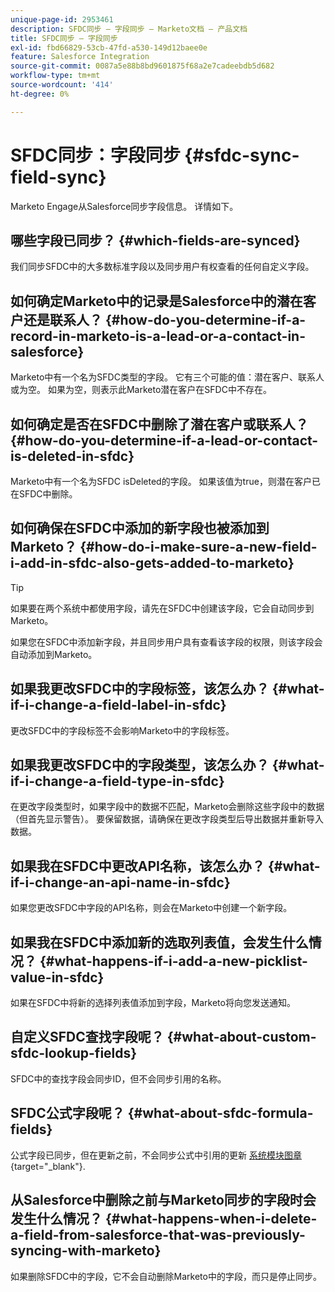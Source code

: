 ```yaml
---
unique-page-id: 2953461
description: SFDC同步 — 字段同步 — Marketo文档 — 产品文档
title: SFDC同步 — 字段同步
exl-id: fbd66829-53cb-47fd-a530-149d12baee0e
feature: Salesforce Integration
source-git-commit: 0087a5e88b8bd9601875f68a2e7cadeebdb5d682
workflow-type: tm+mt
source-wordcount: '414'
ht-degree: 0%

---
```


# SFDC同步：字段同步 {#sfdc-sync-field-sync}

Marketo Engage从Salesforce同步字段信息。 详情如下。

## 哪些字段已同步？ {#which-fields-are-synced}

我们同步SFDC中的大多数标准字段以及同步用户有权查看的任何自定义字段。

## 如何确定Marketo中的记录是Salesforce中的潜在客户还是联系人？ {#how-do-you-determine-if-a-record-in-marketo-is-a-lead-or-a-contact-in-salesforce}

Marketo中有一个名为SFDC类型的字段。 它有三个可能的值：潜在客户、联系人或为空。 如果为空，则表示此Marketo潜在客户在SFDC中不存在。

## 如何确定是否在SFDC中删除了潜在客户或联系人？ {#how-do-you-determine-if-a-lead-or-contact-is-deleted-in-sfdc}

Marketo中有一个名为SFDC isDeleted的字段。 如果该值为true，则潜在客户已在SFDC中删除。

## 如何确保在SFDC中添加的新字段也被添加到Marketo？ {#how-do-i-make-sure-a-new-field-i-add-in-sfdc-also-gets-added-to-marketo}

>[!TIP]
>
>如果要在两个系统中都使用字段，请先在SFDC中创建该字段，它会自动同步到Marketo。

如果您在SFDC中添加新字段，并且同步用户具有查看该字段的权限，则该字段会自动添加到Marketo。

## 如果我更改SFDC中的字段标签，该怎么办？ {#what-if-i-change-a-field-label-in-sfdc}

更改SFDC中的字段标签不会影响Marketo中的字段标签。

## 如果我更改SFDC中的字段类型，该怎么办？ {#what-if-i-change-a-field-type-in-sfdc}

在更改字段类型时，如果字段中的数据不匹配，Marketo会删除这些字段中的数据（但首先显示警告）。 要保留数据，请确保在更改字段类型后导出数据并重新导入数据。

## 如果我在SFDC中更改API名称，该怎么办？ {#what-if-i-change-an-api-name-in-sfdc}

如果您更改SFDC中字段的API名称，则会在Marketo中创建一个新字段。

## 如果我在SFDC中添加新的选取列表值，会发生什么情况？ {#what-happens-if-i-add-a-new-picklist-value-in-sfdc}

如果在SFDC中将新的选择列表值添加到字段，Marketo将向您发送通知。

## 自定义SFDC查找字段呢？ {#what-about-custom-sfdc-lookup-fields}

SFDC中的查找字段会同步ID，但不会同步引用的名称。

## SFDC公式字段呢？ {#what-about-sfdc-formula-fields}

公式字段已同步，但在更新之前，不会同步公式中引用的更新 [系统模块图章](https://help.salesforce.com/apex/HTViewSolution?id=000193203&amp;language=en_US){target="_blank"}.

## 从Salesforce中删除之前与Marketo同步的字段时会发生什么情况？ {#what-happens-when-i-delete-a-field-from-salesforce-that-was-previously-syncing-with-marketo}

如果删除SFDC中的字段，它不会自动删除Marketo中的字段，而只是停止同步。
